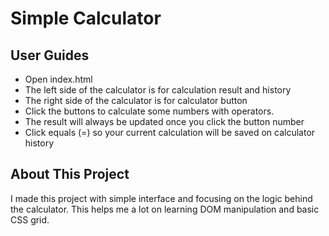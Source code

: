 # Simple Calculator

## User Guides

- Open index.html
- The left side of the calculator is for calculation result and history
- The right side of the calculator is for calculator button
- Click the buttons to calculate some numbers with operators.
- The result will always be updated once you click the button number
- Click equals (=) so your current calculation will be saved on calculator history

## About This Project

I made this project with simple interface and focusing on the logic behind the calculator. This helps me a lot on learning DOM manipulation and basic CSS grid.